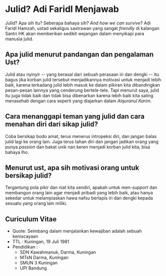 # Julid? Adi Faridl Menjawab

Julid? Apa sih itu? Seberapa bahaya sih? *And how we can survive*? Adi Faridl Hamzah, ustad sekaligus sastrawan yang sangat *friendly* di kalangan Santri HK akan memberikan sedikit wejangan dalam menyikapi para manusia julid.

## Apa julid menurut pandangan dan pengalaman Ust?

Julid atau nyinyir -- yang berasal dari sebuah perasaan iri dan dengki -- itu bagus jika korban julid tersebut menjadikannya motivasi untuk menjadi lebih baik, karena terkadang julid lebih masuk ke dalam pikiran kita dibandingkan pesan-pesan lainnya yang cenderung bertele-tele. Tapi menurut saya, julid itu juga tidak baik dan tidak bisa dibenarkan karena lebih baik kita saling menasehati dengan cara seperti yang diajarkan dalam *Alquranul Karim*.

## Cara menanggapi teman yang julid dan cara menahan diri dari sikap julid?

Coba bersikap bodo amat, terus menerus intropeksi diri, dan jangan balas julid lagi ke orang lain. Juga terus tahan diri dan jangan jadikan orang yang punya *passion* dan bakat unik nan keren menjadi korban julid kita, bisa bahaya lho.

## Menurut ust, apa sih motivasi orang untuk bersikap julid? 

Tergantung pola pikir dan niat kita sendiri, apakah untuk men-*support* dan membangun orang lain agar menjadi pribadi yang lebih baik, atau hanya sekedar untuk melampiaskan hawa nafsu berlapis iri dan dengki kepada sesuatu yang orang lain miliki.

## Curiculum Vitae

- Quote: Seimbang dalam menjalankan kewajiban adalah sebuah keniscayaan
- TTL : Kuningan, 19 Juli 1981
- Pendidikan : 
  - SDN Kawahmanuk, Darma, Kuningan
  - MTsN Darma, Kuningan
  - SMUN 3 Kuningan
  - UPI Bandung 